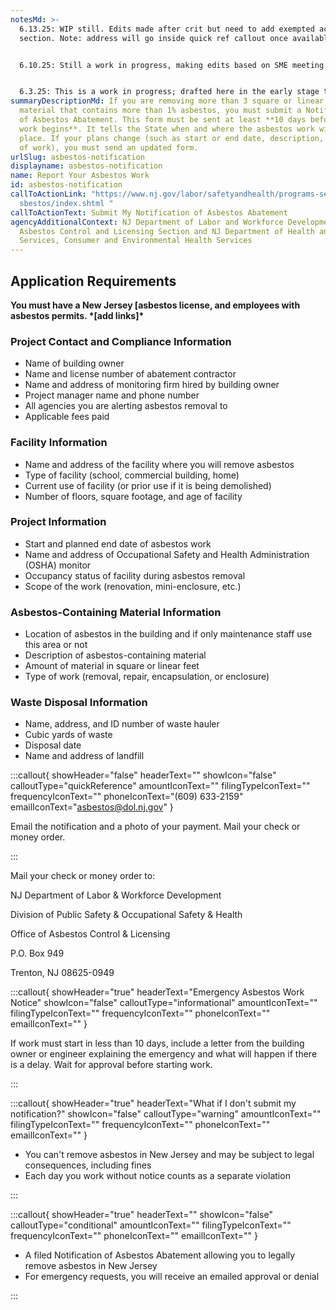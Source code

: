 ```yaml
---
notesMd: >-
  6.13.25: WIP still. Edits made after crit but need to add exempted activities
  section. Note: address will go inside quick ref callout once available 


  6.10.25: Still a work in progress, making edits based on SME meeting


  6.3.25: This is a work in progress; drafted here in the early stage to see how the callouts and overall layout appear
summaryDescriptionMd: If you are removing more than 3 square or linear feet of
  material that contains more than 1% asbestos, you must submit a Notification
  of Asbestos Abatement. This form must be sent at least **10 days before the
  work begins**. It tells the State when and where the asbestos work will take
  place. If your plans change (such as start or end date, description, or scope
  of work), you must send an updated form.
urlSlug: asbestos-notification
displayname: asbestos-notification
name: Report Your Asbestos Work
id: asbestos-notification
callToActionLink: "https://www.nj.gov/labor/safetyandhealth/programs-services/a\
  sbestos/index.shtml "
callToActionText: Submit My Notification of Asbestos Abatement
agencyAdditionalContext: NJ Department of Labor and Workforce Development,
  Asbestos Control and Licensing Section and NJ Department of Health and Senior
  Services, Consumer and Environmental Health Services
---
```

## Application Requirements

**You must have a New Jersey \[asbestos license, and employees with asbestos permits. \*[add links]\***

### Project Contact and Compliance Information

* Name of building owner
* Name and license number of abatement contractor
* Name and address of monitoring firm hired by building owner
* Project manager name and phone number
* All agencies you are alerting asbestos removal to
* Applicable fees paid

### Facility Information

* Name and address of the facility where you will remove asbestos
* Type of facility (school, commercial building, home)
* Current use of facility (or prior use if it is being demolished)
* Number of floors, square footage, and age of facility

### Project Information

* Start and planned end date of asbestos work
* Name and address of Occupational Safety and Health Administration (OSHA) monitor
* Occupancy status of facility during asbestos removal
* Scope of the work (renovation, mini-enclosure, etc.)

### Asbestos-Containing Material Information

* Location of asbestos in the building and if only maintenance staff use this area or not
* Description of asbestos-containing material 
* Amount of material in square or linear feet
* Type of work (removal, repair, encapsulation, or enclosure)

### Waste Disposal Information

* Name, address, and ID number of waste hauler
* Cubic yards of waste
* Disposal date
* Name and address of landfill

:::callout{ showHeader="false" headerText="" showIcon="false" calloutType="quickReference" amountIconText="" filingTypeIconText="" frequencyIconText="" phoneIconText="(609) 633-2159" emailIconText="asbestos@dol.nj.gov" }

Email the notification and a photo of your payment. Mail your check or money order.

:::

Mail your check or money order to: 

NJ Department of Labor & Workforce Development 

Division of Public Safety & Occupational Safety & Health

Office of Asbestos Control & Licensing

P.O. Box 949 

Trenton, NJ 08625-0949

:::callout{ showHeader="true" headerText="Emergency Asbestos Work Notice" showIcon="false" calloutType="informational" amountIconText="" filingTypeIconText="" frequencyIconText="" phoneIconText="" emailIconText="" }

If work must start in less than 10 days, include a letter from the building owner or engineer explaining the emergency and what will happen if there is a delay. Wait for approval before starting work.

:::

:::callout{ showHeader="true" headerText="What if I don't submit my notification?" showIcon="false" calloutType="warning" amountIconText="" filingTypeIconText="" frequencyIconText="" phoneIconText="" emailIconText="" }

* You can't remove asbestos in New Jersey and may be subject to legal consequences, including fines
* Each day you work without notice counts as a separate violation

:::

:::callout{ showHeader="true" headerText="" showIcon="false" calloutType="conditional" amountIconText="" filingTypeIconText="" frequencyIconText="" phoneIconText="" emailIconText="" }

* A filed Notification of Asbestos Abatement allowing you to legally remove asbestos in New Jersey
* For emergency requests, you will receive an emailed approval or denial

:::